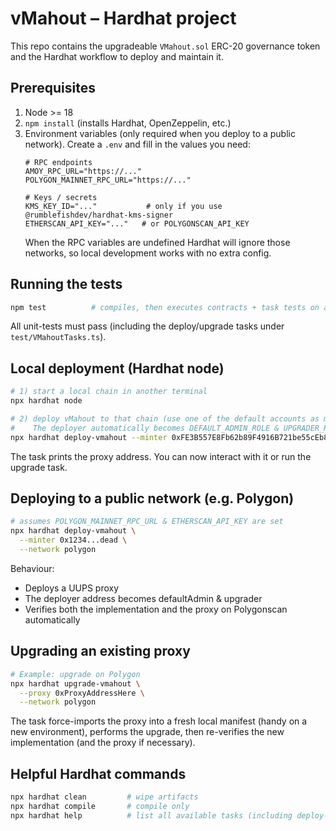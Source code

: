 # vMahout – Hardhat project

This repo contains the upgradeable `VMahout.sol` ERC-20 governance token and the Hardhat workflow to deploy and maintain it.

## Prerequisites
1. Node >= 18
2. `npm install` (installs Hardhat, OpenZeppelin, etc.)
3. Environment variables (only required when you deploy to a public network). Create a `.env` and fill in the values you need:
   ```dotenv
   # RPC endpoints
   AMOY_RPC_URL="https://..."
   POLYGON_MAINNET_RPC_URL="https://..."

   # Keys / secrets
   KMS_KEY_ID="..."           # only if you use @rumblefishdev/hardhat-kms-signer
   ETHERSCAN_API_KEY="..."   # or POLYGONSCAN_API_KEY
   ```
   When the RPC variables are undefined Hardhat will ignore those networks, so local development works with no extra config.

## Running the tests
```bash
npm test          # compiles, then executes contracts + task tests on an in-memory chain
```
All unit-tests must pass (including the deploy/upgrade tasks under `test/VMahoutTasks.ts`).

## Local deployment (Hardhat node)
```bash
# 1) start a local chain in another terminal
npx hardhat node

# 2) deploy vMahout to that chain (use one of the default accounts as minter)
#    The deployer automatically becomes DEFAULT_ADMIN_ROLE & UPGRADER_ROLE
npx hardhat deploy-vmahout --minter 0xFE3B557E8Fb62b89F4916B721be55cEb828dBd73 --network localhost
```
The task prints the proxy address. You can now interact with it or run the upgrade task.

## Deploying to a public network (e.g. Polygon)
```bash
# assumes POLYGON_MAINNET_RPC_URL & ETHERSCAN_API_KEY are set
npx hardhat deploy-vmahout \
  --minter 0x1234...dead \
  --network polygon
```
Behaviour:
* Deploys a UUPS proxy
* The deployer address becomes defaultAdmin & upgrader
* Verifies both the implementation and the proxy on Polygonscan automatically

## Upgrading an existing proxy
```bash
# Example: upgrade on Polygon
npx hardhat upgrade-vmahout \
  --proxy 0xProxyAddressHere \
  --network polygon
```
The task force-imports the proxy into a fresh local manifest (handy on a new environment), performs the upgrade, then re-verifies the new implementation (and the proxy if necessary).

## Helpful Hardhat commands
```bash
npx hardhat clean         # wipe artifacts
npx hardhat compile       # compile only
npx hardhat help          # list all available tasks (including deploy-vmahout & upgrade-vmahout)
```
